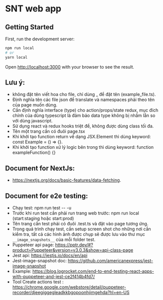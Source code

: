 # SNT web app

## Getting Started

First, run the development server:

```bash
npm run local
# or
yarn local
```

Open [http://localhost:3000](http://localhost:3000) with your browser to see the result.

## Lưu ý:
- không đặt tên viết hoa cho file, chỉ dùng _ để đặt tên (example_file.ts).
- Định nghĩa tên các file json để translate và namespaces phải theo tên của page muốn dùng.
- Cần định nghĩa interface (type) cho action/props/state redux, mục đích chính của dùng typescript là đảm bảo data type không bị nhầm lẫn so với dùng javascript.
- Sử dụng react và redux hooks triệt để, không được dùng class tối đa.
- Tên một trang cần có đuôi page.tsx
- Khi khởi tạo function return về dạng JSX.Element thì dùng keyword: const Example = () => {}.
- Khi khởi tạo function xử lý logic bên trong thì dùng keyword: function exampleFunction() {}

## Document for NextJs:
- https://nextjs.org/docs/basic-features/data-fetching.

## Document for e2e testing:
- Chạy test: npm run test -- -u
- Trước khi run test cần phải run trang web trước: npm run local (start:staging hoặc start:prod)
- Tên trang cần test phải có đuôi .test.ts và đặt vào page tương ứng.
- Trong quá trình chạy test, cần setup screen shot cho những nơi cần kiểm tra, tất cả các hình ảnh được chụp sẽ được lưu vào thư mục `__image_snapshots__` của mỗi folder test.
- Puppeteer api page: https://pptr.dev/#?product=Puppeteer&version=v3.0.3&show=api-class-page
- Jest api: https://jestjs.io/docs/en/api
- Jest-image-snapshot doc: https://github.com/americanexpress/jest-image-snapshot
- Example: https://blog.logrocket.com/end-to-end-testing-react-apps-with-puppeteer-and-jest-ce2f414b4fd7/
- Tool Create actions test : https://chrome.google.com/webstore/detail/puppeteer-recorder/djeegiggegleadkkbgopoonhjimgehda?hl=en-US
